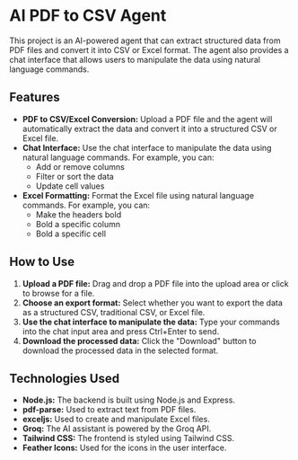 # AI PDF to CSV Agent

This project is an AI-powered agent that can extract structured data from PDF files and convert it into CSV or Excel format. The agent also provides a chat interface that allows users to manipulate the data using natural language commands.

## Features

*   **PDF to CSV/Excel Conversion:** Upload a PDF file and the agent will automatically extract the data and convert it into a structured CSV or Excel file.
*   **Chat Interface:** Use the chat interface to manipulate the data using natural language commands. For example, you can:
    *   Add or remove columns
    *   Filter or sort the data
    *   Update cell values
*   **Excel Formatting:** Format the Excel file using natural language commands. For example, you can:
    *   Make the headers bold
    *   Bold a specific column
    *   Bold a specific cell

## How to Use

1.  **Upload a PDF file:** Drag and drop a PDF file into the upload area or click to browse for a file.
2.  **Choose an export format:** Select whether you want to export the data as a structured CSV, traditional CSV, or Excel file.
3.  **Use the chat interface to manipulate the data:** Type your commands into the chat input area and press Ctrl+Enter to send.
4.  **Download the processed data:** Click the "Download" button to download the processed data in the selected format.

## Technologies Used

*   **Node.js:** The backend is built using Node.js and Express.
*   **pdf-parse:** Used to extract text from PDF files.
*   **exceljs:** Used to create and manipulate Excel files.
*   **Groq:** The AI assistant is powered by the Groq API.
*   **Tailwind CSS:** The frontend is styled using Tailwind CSS.
*   **Feather Icons:** Used for the icons in the user interface.

